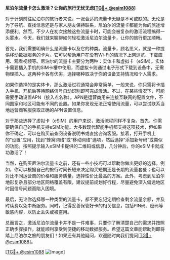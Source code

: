 **尼泊尔流量卡怎么激活？让你的旅行无忧无虑[[TG💪+ @esim1088](https://t.me/s/esim1088)]**

对于计划前往尼泊尔的旅行者来说，一张合适的流量卡无疑是不可或缺的。无论是为了导航、查找信息还是与家人朋友保持联系，尼泊尔的流量卡都能为你的旅途增添便利。然而，不少人在初次接触这些流量卡时，可能会被复杂的激活流程搞得一头雾水。今天，我们就来聊聊如何轻松激活尼泊尔流量卡，让你的旅行更加顺畅。

首先，我们需要明确什么是流量卡以及它的种类。流量卡，顾名思义，就是一种提供移动数据服务的卡片。它可以帮助用户在没有Wi-Fi的情况下上网浏览、下载应用、观看视频等。尼泊尔的流量卡主要分为两种：实体卡和虚拟卡（eSIM）。实体卡需要插入手机的SIM卡槽中使用，而虚拟卡则通过电子形式下载到设备中，无需物理插入。这两种卡各有优劣，选择哪种取决于你的设备支持情况和个人需求。

如果你选择的是实体卡，那么激活过程通常会非常简单。一般来说，你只需将卡插入手机，开机后等待网络信号自动识别即可完成激活。不过，在某些情况下，可能需要手动设置APN（接入点名称）。APN是运营商用来连接互联网的配置文件，不同国家和地区可能有不同的设置。如果你发现无法正常使用流量，可以尝试联系当地运营商客服获取正确的APN设置信息。

对于那些选择了虚拟卡（eSIM）的用户来说，激活流程同样不复杂。首先，你需要确保自己的手机支持eSIM功能。大多数现代智能手机都支持这项技术，但如果你不确定，可以在购买前查阅设备说明书或直接咨询客服。接着，打开手机上的“设置”应用，找到“蜂窝网络”或“移动网络”选项，然后选择“添加新号码”或类似的功能。按照提示输入eSIM卡提供的二维码或信息，几分钟后，你的eSIM卡就成功激活了！

当然，在购买尼泊尔流量卡之前，还有一些小技巧可以帮助你做出更好的选择。例如，你可以根据自己的旅行时间长短来决定购买短期还是长期的流量套餐；也可以对比不同运营商的价格和服务质量，选择性价比最高的方案。此外，考虑到尼泊尔地形复杂且部分地区网络覆盖有限，建议提前规划好行程，尽量避免深入偏远地区时因信号问题而陷入困境。

最后，无论你选择哪一种类型的流量卡，都不要忘记定期检查剩余流量余额，并及时续费以免中断服务。同时，记得妥善保管好卡的相关信息，包括PIN码、密码等敏感内容，以防止丢失或被盗用。

总而言之，激活尼泊尔流量卡并不是一件难事，只要你了解清楚自己的需求并按照正确步骤操作，就能顺利享受到便捷的移动数据服务。希望这篇文章能帮助到即将踏上尼泊尔之旅的朋友们！如果还有其他疑问，欢迎随时向我们提问[[TG💪+ @esim1088](https://t.me/s/esim1088)]。

[[TG💪+ @esim1088](https://t.me/s/esim1088) ![Image](https://i.postimg.cc/4NQfJmqS/Snipaste-2025-05-13-00-14-12.png)]